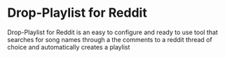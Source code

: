 # Drop-Playlist for Reddit


Drop-Playlist for Reddit is an easy to configure and ready to use
 tool that searches for song names through a the comments to a reddit thread of choice and automatically creates a playlist